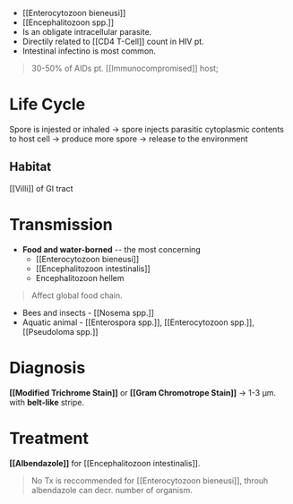 - [[Enterocytozoon bieneusi]]
- [[Encephalitozoon spp.]]
- Is an obligate intracellular parasite.
- Directily related to [[CD4 T-Cell]] count in HIV pt.
- Intestinal infectino is most common.
> 30-50% of AIDs pt. [[Immunocompromised]] host;

# Life Cycle
Spore is injested or inhaled -> spore injects parasitic cytoplasmic contents to host cell -> produce more spore -> release to the environment

## Habitat
[[Villi]] of GI tract

# Transmission
- **Food and water-borned** -- the most concerning
	- [[Enterocytozoon bieneusi]]
	- [[Encephalitozoon intestinalis]]
	- Encephalitozoon hellem
> Affect global food chain.
- Bees and insects - [[Nosema spp.]]
- Aquatic animal - [[Enterospora spp.]], [[Enterocytozoon spp.]], [[Pseudoloma spp.]]

# Diagnosis
**[[Modified Trichrome Stain]]** or **[[Gram Chromotrope Stain]]** -> 1-3 μm. with  **belt-like** stripe.

# Treatment
**[[Albendazole]]** for [[Encephalitozoon intestinalis]].
> No Tx is reccommended for [[Enterocytozoon bieneusi]], throuh albendazole can decr. number of organism.